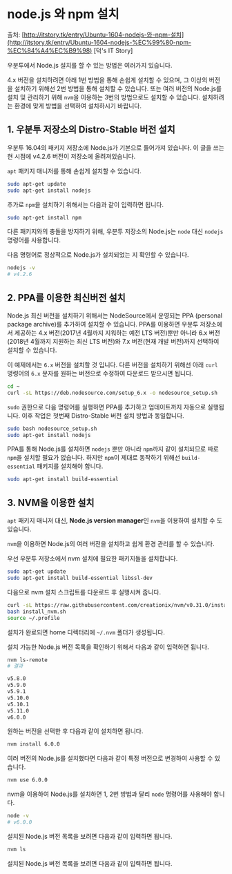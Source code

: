# node.js 와 npm 설치

출처: [http://itstory.tk/entry/Ubuntu-1604-nodejs-와-npm-설치](http://itstory.tk/entry/Ubuntu-1604-nodejs-%EC%99%80-npm-%EC%84%A4%EC%B9%98) [덕's IT Story]  



우분투에서 Node.js 설치를 할 수 있는 방법은 여러가지 있습니다.

4.x 버전을 설치하려면 아래 1번 방법을 통해 손쉽게 설치할 수 있으며, 그 이상의 버전을 설치하기 위해선 2번 방법을 통해 설치할 수 있습니다. 또는 여러 버전의 Node.js를 설치 및 관리하기 위해 `nvm`을 이용하는 3번의 방법으로도 설치할 수 있습니다. 
설치하려는 환경에 맞게 방법을 선택하여 설치하시기 바랍니다.



## 1. 우분투 저장소의 Distro-Stable 버전 설치

우분투 16.04의 패키지 저장소에 Node.js가 기본으로 들어가져 있습니다. 이 글을 쓰는 현 시점에 v4.2.6 버전이 저장소에 올려져있습니다.

`apt` 패키지 매니저를 통해 손쉽게 설치할 수 있습니다.

```bash
sudo apt-get update
sudo apt-get install nodejs
```

추가로 `npm`을 설치하기 위해서는 다음과 같이 입력하면 됩니다.



```bash
sudo apt-get install npm
```

다른 패키지와의 충돌을 방지하기 위해, 우분투 저장소의 Node.js는 `node` 대신 `nodejs` 명령어를 사용합니다.

다음 명령어로 정상적으로 Node.js가 설치되었는 지 확인할 수 있습니다.

```bash
nodejs -v
# v4.2.6
```



## 2. PPA를 이용한 최신버전 설치

Node.js 최신 버전을 설치하기 위해서는 NodeSource에서 운영되는 PPA (personal package archive)를 추가하여 설치할 수 있습니다. PPA를 이용하면 우분투 저장소에서 제공하는 4.x 버전(2017년 4월까지 지워하는 예전 LTS 버전)뿐만 아니라 6.x 버전(2018년 4월까지 지원하는 최신 LTS 버전)와 7.x 버전(현재 개발 버전)까지 선택하여 설치할 수 있습니다.

이 예제에서는 `6.x` 버전을 설치할 것 입니다. 다른 버전을 설치하기 위해선 아래 `curl` 명령어의 `6.x` 문자를 원하는 버전으로 수정하여 다운로드 받으시면 됩니다.

```bash
cd ~
curl -sL https://deb.nodesource.com/setup_6.x -o nodesource_setup.sh
```

`sudo` 권한으로 다음 명령어를 실행하면 PPA를 추가하고 업데이트까지 자동으로 실행됩니다. 이후 작업은 첫번째 Distro-Stable 버전 설치 방법과 동일합니다.

```bash
sudo bash nodesource_setup.sh
sudo apt-get install nodejs
```

PPA를 통해 Node.js를 설치하면 `nodejs` 뿐만 아니라 `npm`까지 같이 설치되므로 따로 `npm`을 설치할 필요가 없습니다. 하지만 `npm`이 제대로 동작하기 위해선 `build-essential` 패키지를 설치해야 합니다.

```bash
sudo apt-get install build-essential
```



## 3. NVM을 이용한 설치

`apt` 패키지 매니저 대신, **Node.js version manager**인 `nvm`을 이용하여 설치할 수 도 있습니다.

`nvm`을 이용하면 Node.js의 여러 버전을 설치하고 쉽게 환경 관리를 할 수 있습니다.

우선 우분투 저장소에서 nvm 설치에 필요한 패키지들을 설치합니다.

```bash
sudo apt-get update
sudo apt-get install build-essential libssl-dev
```

다음으로 nvm 설치 스크립트를 다운로드 후 실행시켜 줍니다.

```bash
curl -sL https://raw.githubusercontent.com/creationix/nvm/v0.31.0/install.sh -o install_nvm.sh
bash install_nvm.sh
source ~/.profile
```

설치가 완료되면 home 디렉터리에 `~/.nvm` 폴더가 생성됩니다.

설치 가능한 Node.js 버전 목록을 확인하기 위해서 다음과 같이 입력하면 됩니다.

```bash
nvm ls-remote
# 결과

v5.8.0
v5.9.0
v5.9.1
v5.10.0
v5.10.1
v5.11.0
v6.0.0
```

원하는 버전을 선택한 후 다음과 같이 설치하면 됩니다.

```bash
nvm install 6.0.0
```

여러 버전의 Node.js를 설치했다면 다음과 같이 특정 버전으로 변경하여 사용할 수 있습니다.

```bash
nvm use 6.0.0
```

nvm을 이용하여 Node.js를 설치하면 1, 2번 방법과 달리 `node` 명령어를 사용해야 합니다.

```bash
node -v
# v6.0.0
```

설치된 Node.js 버전 목록을 보려면 다음과 같이 입력하면 됩니다.

```bash
nvm ls
```



  설치된 Node.js 버전 목록을 보려면 다음과 같이 입력하면 됩니다.

